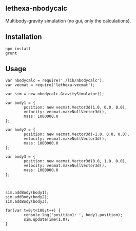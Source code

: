 lethexa-nbodycalc
-----------------

Multibody-gravity simulation (no gui, only the calculations).


Installation
------------

	npm install
	grunt

Usage
-----

	var nbodycalc = require('./lib/nbodycalc');
	var vecmat = require('lethexa-vecmat');

	var sim = new nbodycalc.GravitySimulator();

	var body1 = {
        	position: new vecmat.Vector3d(1.0, 0.0, 0.0),
        	velocity: vecmat.makeNullVector3d(),
        	mass: 1000000.0
	};

	var body2 = {
        	position: new vecmat.Vector3d(-1.0, 0.0, 0.0),
        	velocity: vecmat.makeNullVector3d(),
        	mass: 1000000.0
	};

	var body3 = {
        	position: new vecmat.Vector3d(0.0, 1.0, 0.0),
        	velocity: vecmat.makeNullVector3d(),
        	mass: 1000000.0
	};



	sim.addBody(body1);
	sim.addBody(body2);
	sim.addBody(body3);

	for(var t=0;t<100;t++) {
        	console.log('position1: ', body1.position);
        	sim.updateTime(1.0);
	}



